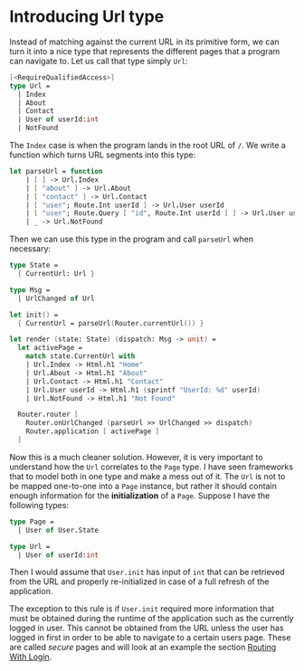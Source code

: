 # Introducing Url type

Instead of matching against the current URL in its primitive form, we can turn it into a nice type that represents the different pages that a program can navigate to. Let us call that type simply `Url`:
```fsharp
[<RequireQualifiedAccess>]
type Url =
  | Index
  | About
  | Contact
  | User of userId:int
  | NotFound
```
The `Index` case is when the program lands in the root URL of `/`. We write a function which turns URL segments into this type:
```fsharp
let parseUrl = function
    | [ ] -> Url.Index
    | [ "about" ] -> Url.About
    | [ "contact" ] -> Url.Contact
    | [ "user"; Route.Int userId ] -> Url.User userId
    | [ "user"; Route.Query [ "id", Route.Int userId ] ] -> Url.User userId
    | _ -> Url.NotFound
```
Then we can use this type in the program and call `parseUrl` when necessary:
```fsharp {highlight: [8, 20]}
type State =
  { CurrentUrl: Url }

type Msg =
  | UrlChanged of Url

let init() =
  { CurrentUrl = parseUrl(Router.currentUrl()) }

let render (state: State) (dispatch: Msg -> unit) =
  let activePage =
    match state.CurrentUrl with
    | Url.Index -> Html.h1 "Home"
    | Url.About -> Html.h1 "About"
    | Url.Contact -> Html.h1 "Contact"
    | Url.User userId -> Html.h1 (sprintf "UserId: %d" userId)
    | Url.NotFound -> Html.h1 "Not Found"

  Router.router [
    Router.onUrlChanged (parseUrl >> UrlChanged >> dispatch)
    Router.application [ activePage ]
  ]
```
Now this is a much cleaner solution. However, it is very important to understand how the `Url` correlates to the `Page` type. I have seen frameworks that to model both in one type and make a mess out of it. The `Url` is not to be mapped one-to-one into a `Page` instance, but rather it should contain enough information for the **initialization** of a `Page`. Suppose I have the following types:
```fsharp
type Page =
  | User of User.State

type Url =
  | User of userId:int
```
Then I would assume that `User.init` has input of `int` that can be retrieved from the URL and properly re-initialized in case of a full refresh of the application.

The exception to this rule is if `User.init` required more information that must be obtained during the runtime of the application such as the currently logged in user. This cannot be obtained from the URL unless the user has logged in first in order to be able to navigate to a certain users page. These are called *secure* pages and will look at an example the section [Routing With Login](routing-with-login).